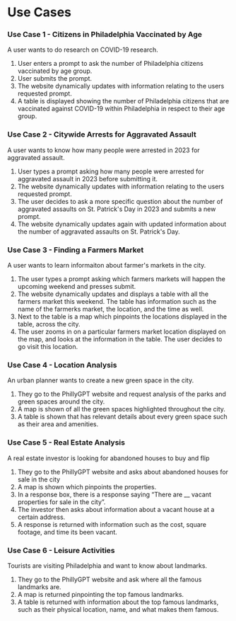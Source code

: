 
# Use Cases

<h3>Use Case 1 - Citizens in Philadelphia Vaccinated by Age</h3>

A user wants to do research on COVID-19 research.
<ol>
<li>User enters a prompt to ask the number of Philadelphia citizens vaccinated by age group.</li>
<li>User submits the prompt.</li>
<li>The website dynamically updates with information relating to the users requested prompt.</li>
<li>A table is displayed showing the number of Philadelphia citizens that are vaccinated against COVID-19 within Philadelphia in respect to their age group.</li>
</ol>

<h3>Use Case 2 - Citywide Arrests for Aggravated Assault</h3>

A user wants to know how many people were arrested in 2023 for aggravated assault.
<ol>
<li>User types a prompt asking how many people were arrested for aggravated assault in 2023 before submitting it. </li>
<li>The website dynamically updates with information relating to the users requested prompt.</li>
<li>The user decides to ask a more specific question about the number of aggravated assaults on St. Patrick's Day in 2023 and submits a new prompt.</li>
<li>The website dynamically updates again with updated information about the number of aggravated assaults on St. Patrick's Day.</li>
</ol>

<h3>Use Case 3 - Finding a Farmers Market</h3>

A user wants to learn informaiton about farmer's markets in the city.
<ol>
<li>The user types a prompt asking which farmers markets will happen the upcoming weekend and presses submit.</li>
<li>The website dynamically updates and displays a table with all the farmers market this weekend. The table has information such as the name of the farmerks market, the location, and the time as well. </li>
<li>Next to the table is a map which pinpoints the locations displayed in the table, across the city.</li>
<li>The user zooms in on a particular farmers market location displayed on the map, and looks at the information in the table. The user decides to go visit this location.</li>  
</ol>

<h3>Use Case 4 - Location Analysis</h3>

An urban planner wants to create a new green space in the city.
<ol>
<li>They go to the PhillyGPT website and request analysis of the parks and green spaces around the city.</li>
<li>A map is shown of all the green spaces highlighted throughout the city.</li>
<li>A table is shown that has relevant details about every green space such as their area and amenities.</li>
</ol>

<h3>Use Case 5 - Real Estate Analysis</h3>

A real estate investor is looking for abandoned houses to buy and flip
<ol>
<li>They go to the PhillyGPT website and asks about abandoned houses for sale in the city</li>
<li>A map is shown which pinpoints the properties.</li>
<li>In a response box, there is a response saying “There are __ vacant properties for sale in the city”.</li>
<li>The investor then asks about information about a vacant house at a certain address.</li>
<li>A response is returned with information such as the cost, square footage, and time its been vacant.</li>
</ol>

<h3>Use Case 6 - Leisure Activities</h3>

Tourists are visiting Philadelphia and want to know about landmarks.
<ol>
<li>They go to the PhillyGPT website and ask where all the famous landmarks are.</li>
<li>A map is returned pinpointing the top famous landmarks.</li>
<li>A table is returned with information about the top famous landmarks, such as their physical location, name, and what makes them famous.</li>
</ol>

